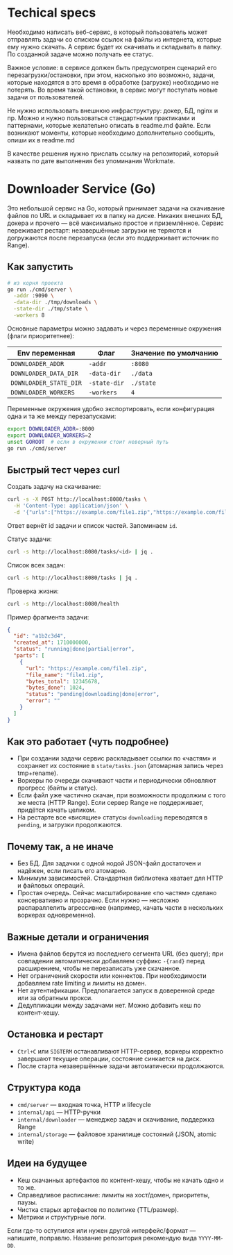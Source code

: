 # Techical specs
Необходимо написать веб-сервис, в который пользователь может отправлять задачи со списком ссылок на файлы из интернета, которые ему нужно скачать. А сервис будет их скачивать и складывать в папку. По созданной задаче можно получать ее статус.

Важное условие: в сервисе должен быть предусмотрен сценарий его перезагрузки/остановки, при этом, насколько это возможно, задачи, которые находятся в это время в обработке (загрузке) необходимо не потерять. Во время такой остановки, в сервис могут поступать новые задачи от пользователей.

Не нужно использовать внешнюю инфраструктуру: докер, БД, nginx и пр. Можно и нужно пользоваться стандартными практиками и паттернами, которые желательно описать в readme.md файле. Если возникают моменты, которые необходимо дополнительно сообщить, опиши их в readme.md

В качестве решения нужно прислать ссылку на репозиторий, который назвать по дате выполнения без упоминания Workmate.

# Downloader Service (Go)

Это небольшой сервис на Go, который принимает задачи на скачивание файлов по URL и складывает их в папку на диске. Никаких внешних БД, докера и прочего — всё максимально простое и приземлённое. Сервис переживает рестарт: незавершённые загрузки не теряются и догружаются после перезапуска (если это поддерживает источник по Range).

## Как запустить

```bash
# из корня проекта
go run ./cmd/server \
  -addr :9090 \
  -data-dir ./tmp/downloads \
  -state-dir ./tmp/state \
  -workers 8
```

Основные параметры можно задавать и через переменные окружения (флаги приоритетнее):

| Env переменная             | Флаг          | Значение по умолчанию |
|----------------------------|---------------|-----------------------|
| `DOWNLOADER_ADDR`          | `-addr`       | `:8080`               |
| `DOWNLOADER_DATA_DIR`      | `-data-dir`   | `./data`              |
| `DOWNLOADER_STATE_DIR`     | `-state-dir`  | `./state`             |
| `DOWNLOADER_WORKERS`       | `-workers`    | `4`                   |

Переменные окружения удобно экспортировать, если конфигурация одна и та же между перезапусками:

```bash
export DOWNLOADER_ADDR=:8000
export DOWNLOADER_WORKERS=2
unset GOROOT  # если в окружении стоит неверный путь
go run ./cmd/server
```

## Быстрый тест через curl

Создать задачу на скачивание:
```bash
curl -s -X POST http://localhost:8080/tasks \
  -H 'Content-Type: application/json' \
  -d '{"urls":["https://example.com/file1.zip","https://example.com/file2.jpg"]}' | jq .
```
Ответ вернёт id задачи и список частей. Запоминаем `id`.

Статус задачи:
```bash
curl -s http://localhost:8080/tasks/<id> | jq .
```
Список всех задач:
```bash
curl -s http://localhost:8080/tasks | jq .
```
Проверка жизни:
```bash
curl -s http://localhost:8080/health
```

Пример фрагмента задачи:
```json
{
  "id": "a1b2c3d4",
  "created_at": 1710000000,
  "status": "running|done|partial|error",
  "parts": [
    {
      "url": "https://example.com/file1.zip",
      "file_name": "file1.zip",
      "bytes_total": 12345678,
      "bytes_done": 1024,
      "status": "pending|downloading|done|error",
      "error": ""
    }
  ]
}
```

## Как это работает (чуть подробнее)

- При создании задачи сервис раскладывает ссылки по «частям» и сохраняет их состояние в `state/tasks.json` (атомарная запись через tmp+rename).
- Воркеры по очереди скачивают части и периодически обновляют прогресс (байты и статус).
- Если файл уже частично скачан, при возможности продолжим с того же места (HTTP Range). Если сервер Range не поддерживает, придётся качать целиком.
- На рестарте все «висящие» статусы `downloading` переводятся в `pending`, и загрузки продолжаются.

## Почему так, а не иначе

- Без БД. Для задачки с одной нодой JSON-файл достаточен и надёжен, если писать его атомарно.
- Минимум зависимостей. Стандартная библиотека хватает для HTTP и файловых операций.
- Простая очередь. Сейчас масштабирование «по частям» сделано консервативно и прозрачно. Если нужно — несложно распараллелить агрессивнее (например, качать части в нескольких воркерах одновременно).

## Важные детали и ограничения

- Имена файлов берутся из последнего сегмента URL (без query); при совпадении автоматически добавляем суффикс `-{rand}` перед расширением, чтобы не перезаписать уже скачанное.
- Нет ограничений скорости или коннектов. При необходимости добавляем rate limiting и лимиты на домен.
- Нет аутентификации. Предполагается запуск в доверенной среде или за обратным прокси.
- Дедупликации между задачами нет. Можно добавить кеш по контент-хешу.

## Остановка и рестарт

- `Ctrl+C` или `SIGTERM` останавливают HTTP-сервер, воркеры корректно завершают текущие операции, состояние синкается на диск.
- После старта незавершённые задачи автоматически продолжаются.

## Структура кода

- `cmd/server` — входная точка, HTTP и lifecycle
- `internal/api` — HTTP-ручки
- `internal/downloader` — менеджер задач и скачивание, поддержка Range
- `internal/storage` — файловое хранилище состояний (JSON, atomic write)

## Идеи на будущее

- Кеш скачанных артефактов по контент-хешу, чтобы не качать одно и то же.
- Справедливое расписание: лимиты на хост/домен, приоритеты, паузы.
- Чистка старых артефактов по политике (TTL/размер).
- Метрики и структурные логи.

Если где-то оступился или нужен другой интерфейс/формат — напишите, поправлю. Название репозитория рекомендую вида `YYYY-MM-DD`.

